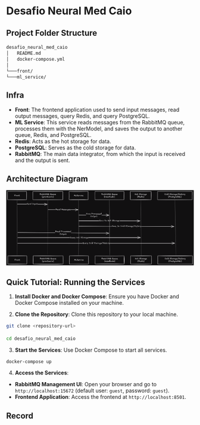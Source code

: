 # Desafio Neural Med Caio
  

## Project Folder Structure
```
desafio_neural_med_caio
│   README.md
│   docker-compose.yml    
│
└───front/
└───ml_service/
```

## Infra
-  **Front**: The frontend application used to send input messages, read output messages, query Redis, and query PostgreSQL.
-  **ML Service**: This service reads messages from the RabbitMQ queue, processes them with the NerModel, and saves the output to another queue, Redis, and PostgreSQL.
-  **Redis**: Acts as the hot storage for data.
-  **PostgreSQL**: Serves as the cold storage for data.
-  **RabbitMQ**: The main data integrator, from which the input is received and the output is sent.


## Architecture Diagram
![Architecture Diagram](diagram.png)


## Quick Tutorial: Running the Services
1.  **Install Docker and Docker Compose**: Ensure you have Docker and Docker Compose installed on your machine.

2.  **Clone the Repository**: Clone this repository to your local machine.
```bash
git clone <repository-url>

cd desafio_neural_med_caio
```  

3.  **Start the Services**: Use Docker Compose to start all services.
```bash
docker-compose up
``` 

4.  **Access the Services**:
-  **RabbitMQ Management UI**: Open your browser and go to `http://localhost:15672` (default user: `guest`, password: `guest`).
-  **Frontend Application**: Access the frontend at `http://localhost:8501`.
  

## Record

